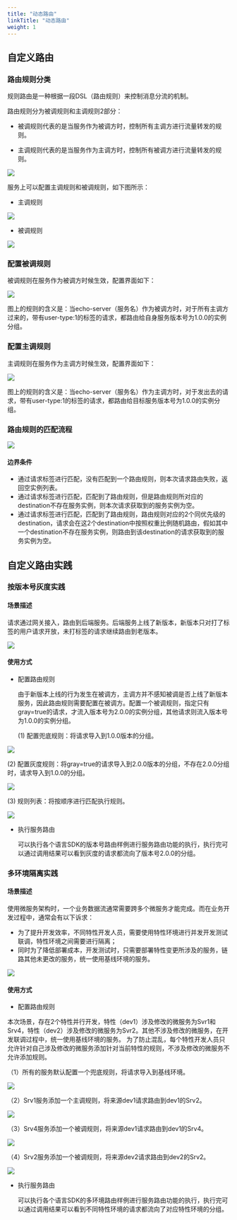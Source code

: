 ```yaml
---
title: "动态路由"
linkTitle: "动态路由"
weight: 1
---
```


## 自定义路由

### 路由规则分类

规则路由是一种根据一段DSL（路由规则）来控制消息分流的机制。

路由规则分为被调规则和主调规则2部分：

- 被调规则代表的是当服务作为被调方时，控制所有主调方进行流量转发的规则。

- 主调规则代表的是当服务作为主调方时，控制所有被调方进行流量转发的规则。

![](../图片/动态路由/rule-arch.png)

服务上可以配置主调规则和被调规则，如下图所示：

- 主调规则

![](../图片/动态路由/echo_server_主调规则.png)

- 被调规则

![](../图片/动态路由/echo_server_被调规则.png)

### 配置被调规则

被调规则在服务作为被调方时候生效，配置界面如下：

![](../图片/动态路由/配置被调规则.png)

图上的规则的含义是：当echo-server（服务名）作为被调方时，对于所有主调方过来的，带有user-type:1的标签的请求，都路由给自身服务版本号为1.0.0的实例分组。

### 配置主调规则

主调规则在服务作为主调方时候生效，配置界面如下：

![](../图片/动态路由/配置主调规则.png)

图上的规则的含义是：当echo-server（服务名）作为主调方时，对于发出去的请求，带有user-type:1的标签的请求，都路由给目标服务版本号为1.0.0的实例分组。

### 路由规则的匹配流程

![](../图片/动态路由/rule_flow.png)

#### 边界条件

- 通过请求标签进行匹配，没有匹配到一个路由规则，则本次请求路由失败，返回空实例列表。
- 通过请求标签进行匹配，匹配到了路由规则，但是路由规则所对应的destination不存在服务实例，则本次请求获取到的服务实例为空。
- 通过请求标签进行匹配，匹配到了路由规则，路由规则对应的2个同优先级的destination，请求会在这2个destination中按照权重比例随机路由，假如其中一个destination不存在服务实例，则路由到该destination的请求获取到的服务实例为空。

## 自定义路由实践

### 按版本号灰度实践

#### 场景描述

请求通过网关接入，路由到后端服务。后端服务上线了新版本，新版本只对打了标签的用户请求开放，未打标签的请求继续路由到老版本。

![](../图片/动态路由/version_route.png)

#### 使用方式

- 配置路由规则

  由于新版本上线的行为发生在被调方，主调方并不感知被调是否上线了新版本服务，因此路由规则需要配置在被调方。配置一个被调规则，指定只有gray=true的请求，才流入版本号为2.0.0的实例分组，其他请求则流入版本号为1.0.0的实例分组。

  (1) 配置兜底规则：将请求导入到1.0.0版本的分组。

 ![](../图片/动态路由/配置主调兜底规则.png)

  (2) 配置灰度规则：将gray=true的请求导入到2.0.0版本的分组，不存在2.0.0分组时，请求导入到1.0.0的分组。

  ![](../图片/动态路由/配置主调灰度规则.png)

  (3) 规则列表：将按顺序进行匹配执行规则。

  ![](../图片/动态路由/灰度路由规则执行顺序.png)

- 执行服务路由

  可以执行各个语言SDK的版本号路由样例进行服务路由功能的执行，执行完可以通过调用结果可以看到灰度的请求都流向了版本号2.0.0的分组。
  
### 多环境隔离实践

#### 场景描述

使用微服务架构时，一个业务数据流通常需要跨多个微服务才能完成。而在业务开发过程中，通常会有以下诉求：
- 为了提升开发效率，不同特性开发人员，需要使用特性环境进行并发开发测试联调，特性环境之间需要进行隔离；
- 同时为了降低部署成本，开发测试时，只需要部署特性变更所涉及的服务，链路其他未更改的服务，统一使用基线环境的服务。

![](../图片/动态路由/env_route.png)

#### 使用方式

- 配置路由规则

本次场景，存在2个特性并行开发，特性（dev1）涉及修改的微服务为Svr1和Srv4，特性（dev2）涉及修改的微服务为Svr2。其他不涉及修改的微服务，在开发联调过程中，统一使用基线环境的服务。
为了防止混乱，每个特性开发人员只允许针对自己涉及修改的微服务添加针对当前特性的规则，不涉及修改的微服务不允许添加规则。

（1）所有的服务默认配置一个兜底规则，将请求导入到基线环境。

![](../图片/动态路由/配置多环境路由兜底规则.png)

（2）Srv1服务添加一个主调规则，将来源dev1请求路由到dev1的Srv2。

![](../图片/动态路由/配置Svr1多环境路由主调规则.png)

（3）Srv4服务添加一个被调规则，将来源dev1请求路由到dev1的Srv4。

![](../图片/动态路由/配置Svr4多环境路由被调规则.png)

（4）Srv2服务添加一个被调规则，将来源dev2请求路由到dev2的Srv2。

![](../图片/动态路由/配置Svr2多环境路由被调规则.png)

- 执行服务路由

  可以执行各个语言SDK的多环境路由样例进行服务路由功能的执行，执行完可以通过调用结果可以看到不同特性环境的请求都流向了对应特性环境的分组。
